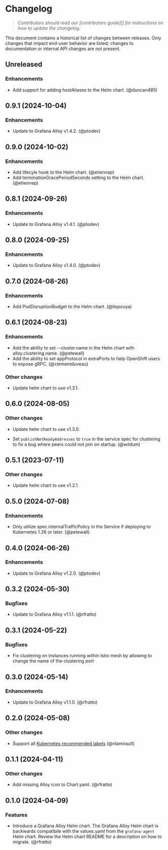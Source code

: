 # Changelog

> _Contributors should read our [contributors guide][] for instructions on how
> to update the changelog._

This document contains a historical list of changes between releases. Only
changes that impact end-user behavior are listed; changes to documentation or
internal API changes are not present.

Unreleased
----------
### Enhancements
- Add support for adding hostAliases to the Helm chart. (@duncan485)

0.9.1 (2024-10-04)
------------------

### Enhancements

- Update to Grafana Alloy v1.4.2. (@ptodev)

0.9.0 (2024-10-02)
------------------

### Enhancements

- Add lifecyle hook to the Helm chart. (@etiennep)
- Add terminationGracePeriodSeconds setting to the Helm chart. (@etiennep)

0.8.1 (2024-09-26)
------------------

### Enhancements

- Update to Grafana Alloy v1.4.1. (@ptodev)

0.8.0 (2024-09-25)
------------------

### Enhancements

- Update to Grafana Alloy v1.4.0. (@ptodev)

0.7.0 (2024-08-26)
------------------

### Enhancements

- Add PodDisruptionBudget to the Helm chart. (@itspouya)

0.6.1 (2024-08-23)
----------

### Enhancements

- Add the ability to set --cluster.name in the Helm chart with alloy.clustering.name. (@petewall)
- Add the ability to set appProtocol in extraPorts to help OpenShift users to expose gRPC. (@clementduveau)

### Other changes

- Update helm chart to use v1.3.1.


0.6.0 (2024-08-05)
------------------

### Other changes

- Update helm chart to use v1.3.0.

- Set `publishNotReadyAddresses` to `true` in the service spec for clustering to fix a bug where peers could not join on startup. (@wildum)

0.5.1 (2023-07-11)
------------------

### Other changes

- Update helm chart to use v1.2.1.

0.5.0 (2024-07-08)
------------------

### Enhancements

- Only utilize spec.internalTrafficPolicy in the Service if deploying to Kubernetes 1.26 or later. (@petewall)

0.4.0 (2024-06-26)
------------------

### Enhancements

- Update to Grafana Alloy v1.2.0. (@ptodev)

0.3.2 (2024-05-30)
------------------

### Bugfixes

- Update to Grafana Alloy v1.1.1. (@rfratto)

0.3.1 (2024-05-22)
------------------

### Bugfixes

- Fix clustering on instances running within Istio mesh by allowing to change the name of the clustering port

0.3.0 (2024-05-14)
------------------

### Enhancements

- Update to Grafana Alloy v1.1.0. (@rfratto)


0.2.0 (2024-05-08)
------------------

### Other changes

- Support all [Kubernetes recommended labels](https://kubernetes.io/docs/concepts/overview/working-with-objects/common-labels/) (@nlamirault)

0.1.1 (2024-04-11)
------------------

### Other changes

- Add missing Alloy icon to Chart.yaml. (@rfratto)

0.1.0 (2024-04-09)
------------------

### Features

- Introduce a Grafana Alloy Helm chart. The Grafana Alloy Helm chart is
  backwards compatibile with the values.yaml from the `grafana-agent` Helm
  chart. Review the Helm chart README for a description on how to migrate.
  (@rfratto)

